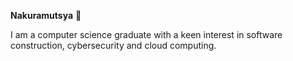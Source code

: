 **Nakuramutsya** 👋

I am a computer science graduate with a keen interest in software construction, cybersecurity and cloud computing.
